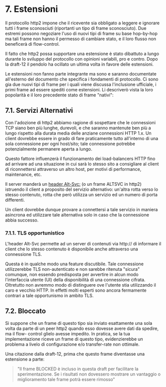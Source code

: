 # 7. Estensioni

Il protocollo http2 impone che il ricevente sia obbligato a leggere e ignorare tutti i frame sconosciuti \(riportanti un tipo di frame sconosciuto\). Due estremi possono negoziare l'uso di nuovi tipi di frame su base hop-by-hop ma tali frame non hanno il permesso di cambiare stato, e il loro flusso non beneficerà di flow-control.

Il fatto che http2 possa supportare una estensione è stato dibattuto a lungo durante lo sviluppo del protocollo con opinioni variabili, pro e contro. Dopo la draft-12 il pendolo ha ocillato un ultima volta in favore delle estensioni.

Le estensioni non fanno parte integrante ma sono e saranno documentate all'esterno del documento che specifica i fondamenti di protocollo. Ci sono gia due nuovi tipi di frame per i quali viene discussa l'inclusione ufficiale, i primi frame ad essere spediti come estensioni. Li descriverò vista la loro popolarità e il loro precedente stato di frame "nativi":

## 7.1. Servizi Alternativi

Con l'adozione di http2 abbiamo ragione di sospettare che le connessioni TCP siano ben più lunghe, durevoli, e che saranno mantenute ben più a lungo rispetto alla durata media delle anziane connessioni HTTP 1.x. Un client dovrebbe essere in grado di fare praticamente tutto all'interno di una sola connessione per ogni host/sito; tale connessione potrebbe potenzialmente permanere aperta a lungo.

Questo fattore influenzerà il funzionamento dei load-balancers HTTP fino ad arrivare ad una situazione in cui sarà lo stesso sito a consigliare al client di riconnettersi attraverso un altro host, per motivi di performance, maintenance, etc.

Il server manderà un [header Alt-Svc:](https://tools.ietf.org/html/draft-ietf-httpbis-alt-svc-10) \(o un frame ALTSVC in http2\) istruendo il client a proposito del servizio alternativo: un'altra rotta verso lo stesso contenuto, rotta che però utilizza un servizio ed un numero di porta differenti.

Un client dovrebbe dunque provare a connettersi a tale servizio in maniera asincrona ed utilizzare tale alternativa solo in caso che la connessione abbia successo.

### 7.1.1. TLS opportunistico

L'header Alt-Svc permette ad un server di contenuti via http:// di informare il client che lo stesso contenuto è disponibile anche attraverso una connessione TLS.

Questa è in qualche modo una feature discutibile. Tale connessione utilizzerebbe TLS non-autenticato e non sarebbe ritenuta "sicura" comunque, non essendo predisposta per avvertire in alcun modo l'interfaccia utente \(UI\) della disponibilità di una connessione cifrata. Oltretutto non avremmo modo di distinguere ove l'utente stia utilizzando il caro e vecchio HTTP. In effetti molti esperti sono ancora fermamente contrari a tale opportunismo in ambito TLS.

## 7.2. Bloccato

Si suppone che un frame di questo tipo sia inviato esattamente una sola volta da parte di un peer http2 quando esso dovesse avere dati da spedire, ma il flow- control glielo avesse impedito. In pratica, se la tua implementazione riceve un frame di questo tipo, evidenzierebbe un problema a livelo di configurazione e/o transfer-rate non ottimale.

Una citazione dalla draft-12, prima che questo frame diventasse una estensione a parte:

> "Il frame BLOCKED è incluso in questa draft per facilitare la sperimentazione. Se i risultati non dovessero mostrare un vantaggio o miglioramento tale frame potrà essere rimosso"

